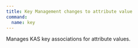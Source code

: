 ```yaml
---
title: Key Management changes to attribute value
command:
  name: key
---
```


Manages KAS key associations for attribute values.
